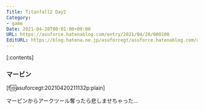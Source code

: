 ```yaml
---
Title: Titanfall2 Day2
Category:
- game
Date: 2021-04-20T00:01:00+09:00
URL: https://asuforce.hatenablog.com/entry/2021/04/20/000100
EditURL: https://blog.hatena.ne.jp/asuforcegt/asuforce.hatenablog.com/atom/entry/26006613718692154
---
```


[:contents]

### マービン

[f:id:asuforcegt:20210420211132p:plain]

マービンからアークツール奪ったら悲しませちゃった...
